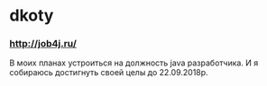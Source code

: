 # dkoty

### http://job4j.ru/

В моих планах устроиться на должность java разработчика.
И я собираюсь достигнуть своей целы до 22.09.2018р.
